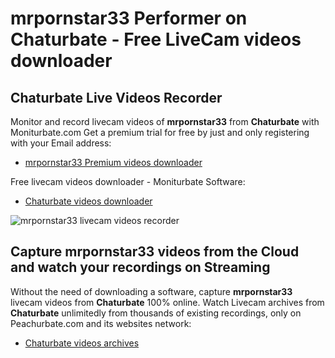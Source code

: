 # mrpornstar33 Performer on Chaturbate - Free LiveCam videos downloader

## Chaturbate Live Videos Recorder

Monitor and record livecam videos of **mrpornstar33** from **Chaturbate** with Moniturbate.com
Get a premium trial for free by just and only registering with your Email address:
* [mrpornstar33 Premium videos downloader](https://moniturbate.com/request-demo-licence-key.html)

Free livecam videos downloader - Moniturbate Software:
* [Chaturbate videos downloader](https://moniturbate.com/moniturbate-download-software.html)

![mrpornstar33 livecam videos recorder](https://peachurnet.com/templates/moniturbate-software.png)


## Capture mrpornstar33 videos from the Cloud and watch your recordings on Streaming

Without the need of downloading a software, capture **mrpornstar33** livecam videos from **Chaturbate** 100% online.
Watch Livecam archives from **Chaturbate** unlimitedly from thousands of existing recordings, only on Peachurbate.com and its websites network:
* [Chaturbate videos archives](https://peachurnet.com/)